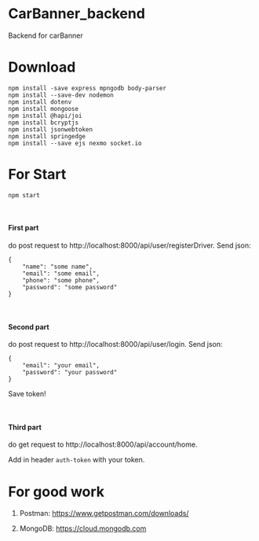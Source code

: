 # CarBanner_backend
Backend for carBanner

<h1>Download</h1>

`npm install -save express mpngodb body-parser`
<br>`npm install --save-dev nodemon`
<br>`npm install dotenv`
<br>`npm install mongoose`
<br>`npm install @hapi/joi`
<br>`npm install bcryptjs`
<br>`npm install jsonwebtoken`
<br>`npm install springedge`
<br>`npm install --save ejs nexmo socket.io`

<h1>For Start</h1>


`npm start`

<br><h4>First part</h4> do post request to http://localhost:8000/api/user/registerDriver. Send json:

```
{
    "name": "some name",
    "email": "some email",
    "phone": "some phone",
    "password": "some password"
}
```

<br><h4>Second part</h4> do post request to http://localhost:8000/api/user/login. Send json:

```
{
    "email": "your email",
    "password": "your password"
}
```
Save token!

<br><h4>Third part</h4> do get request to http://localhost:8000/api/account/home.

Add in header `auth-token` with your token.

<h1>For good work</h1>

1) Postman:
https://www.getpostman.com/downloads/

2) MongoDB:
https://cloud.mongodb.com
